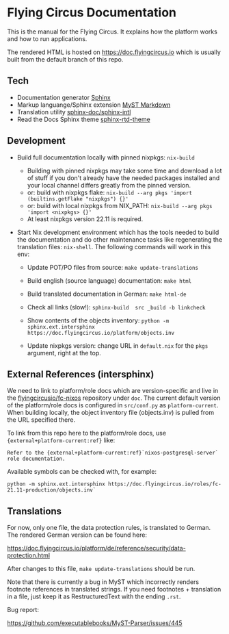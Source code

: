 # Flying Circus Documentation

This is the manual for the Flying Circus. It explains how the platform works
and how to run applications.

The rendered HTML is hosted on https://doc.flyingcircus.io which is usually
built from the default branch of this repo.

## Tech

- Documentation generator [Sphinx](https://www.sphinx-doc.org/en/master/)
- Markup languange/Sphinx extension [MyST Markdown](https://myst-parser.readthedocs.io/en/latest/)
- Translation utility [sphinx-doc/sphinx-intl](https://github.com/sphinx-doc/sphinx-intl)
- Read the Docs Sphinx theme [sphinx-rtd-theme](https://sphinx-rtd-theme.readthedocs.io/en/stable/index.html)

## Development

- Build full documentation locally with pinned nixpkgs: `nix-build`
  - Building with pinned nixpkgs may take some time and download a lot of
    stuff if you don't already have the needed packages installed and your
    local channel differs greatly from the pinned version.
  - or: build with nixpkgs flake: `nix-build --arg pkgs 'import (builtins.getFlake "nixpkgs") {}'`
  - or: build with local nixpkgs from NIX_PATH: `nix-build --arg pkgs 'import <nixpkgs> {}'`
  - At least nixpkgs version 22.11 is required.

- Start Nix development environment which has the tools needed to build the
  documentation and do other maintenance tasks like regenerating the
  translation files: `nix-shell`.
  The following commands will work in this env:

    - Update POT/PO files from source: `make update-translations`
    - Build english (source language) documentation: `make html`
    - Build translated documentation in German: `make html-de`
    - Check all links (slow!): `sphinx-build  src _build -b linkcheck`
    - Show contents of the objects inventory: 
      `python -m sphinx.ext.intersphinx https://doc.flyingcircus.io/platform/objects.inv`

  - Update nixpkgs version: change URL in `default.nix` for the `pkgs` argument, right at the top.

## External References (intersphinx)

We need to link to platform/role docs which are version-specific and live in the
[flyingcircusio/fc-nixos](https://github.com/flyingcircusio/fc-nixos) repository
under `doc`. The current default version of the platform/role docs is configured
in `src/conf.py` as `platform-current`. When building locally, the object
inventory file (objects.inv) is pulled from the URL specified there.

To link from this repo here to the platform/role docs, use
`{external+platform-current:ref}` like:

~~~
Refer to the {external+platform-current:ref}`nixos-postgresql-server` role documentation.
~~~

Available symbols can be checked with, for example:

~~~
python -m sphinx.ext.intersphinx https://doc.flyingcircus.io/roles/fc-21.11-production/objects.inv`
~~~

## Translations

For now, only one file, the data protection rules, is translated to German. The
rendered German version can be found here:

https://doc.flyingcircus.io/platform/de/reference/security/data-protection.html

After changes to this file, `make update-translations` should be run.

Note that there is currently a bug in MyST which incorrectly renders footnote references
in translated strings. If you need footnotes + translation in a file, just keep it as RestructuredText with the ending `.rst`.

Bug report:

https://github.com/executablebooks/MyST-Parser/issues/445
